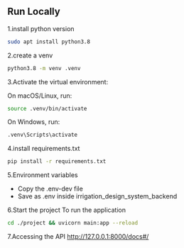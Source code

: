 ## Run Locally

1.install python version

```bash
sudo apt install python3.8
```

2.create a venv

```bash
python3.8 -m venv .venv
```

3.Activate the virtual environment:

On macOS/Linux, run:

```bash
source .venv/bin/activate
```

On Windows, run:

```bash
.venv\Scripts\activate
```

4.install requirements.txt

```bash
pip install -r requirements.txt
```

5.Environment variables

- Copy the .env-dev file
- Save as .env inside irrigation_design_system_backend

6.Start the project
   To run the application

```bash
cd ./project && uvicorn main:app --reload
``` 

7.Accessing the API
   http://127.0.0.1:8000/docs#/


